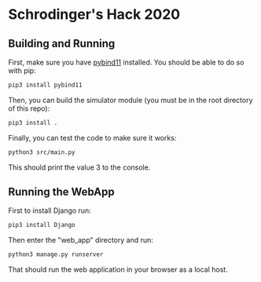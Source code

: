 # Schrodinger's Hack 2020

## Building and Running
First, make sure you have [pybind11](https://github.com/pybind/pybind11) installed. You should be able to do so with pip:
```sh
pip3 install pybind11
```

Then, you can build the simulator module (you must be in the root directory of this repo):
```sh
pip3 install .
```

Finally, you can test the code to make sure it works:
```sh
python3 src/main.py
```
This should print the value 3 to the console.


## Running the WebApp

First to install Django run:
```sh
pip3 install Django
```

Then enter the "web_app" directory and run:
```sh
python3 manage.py runserver
```

That should run the web application in your browser as a local host.


